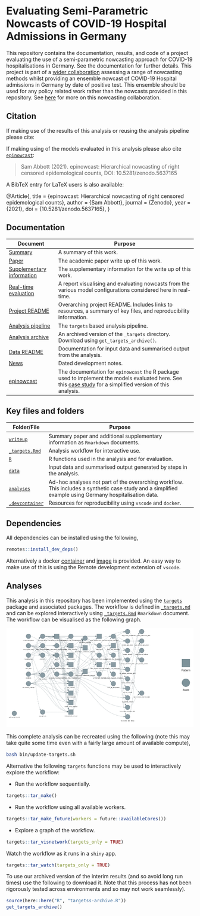 
# Evaluating Semi-Parametric Nowcasts of COVID-19 Hospital Admissions in Germany

This repository contains the documentation, results, and code of a
project evaluating the use of a semi-parametric nowcasting approach for
COVID-19 hospitalisations in Germany. See the documentation for further
details. This project is part of a [wider
collaboration](https://covid19nowcasthub.de) assessing a range of
nowcasting methods whilst providing an ensemble nowcast of COVID-19
Hospital admissions in Germany by date of positive test. This ensemble
should be used for any policy related work rather than the nowcasts
provided in this repository. See [here](https://covid19nowcasthub.de)
for more on this nowcasting collaboration.

## Citation

If making use of the results of this analysis or reusing the analysis
pipeline please cite:

If making using of the models evaluated in this analysis please also
cite [`epinowcast`](https://epiforecasts.io/epinowcast):

> Sam Abbott (2021). epinowcast: Hierarchical nowcasting of right
> censored epidemological counts, DOI: 10.5281/zenodo.5637165

A BibTeX entry for LaTeX users is also available:

@Article{, title = {epinowcast: Hierarchical nowcasting of right
censored epidemological counts}, author = {Sam Abbott}, journal =
{Zenodo}, year = {2021}, doi = {10.5281/zenodo.5637165}, }

## Documentation

| Document                                                                                              | Purpose                                                                                                                                                                                                                                            |
| ----------------------------------------------------------------------------------------------------- | -------------------------------------------------------------------------------------------------------------------------------------------------------------------------------------------------------------------------------------------------- |
| [Summary](https://epiforecasts.io/eval-germany-sp-nowcasting/si.html)                                 | A summary of this work.                                                                                                                                                                                                                            |
| [Paper](https://epiforecasts.io/eval-germany-sp-nowcasting/paper.pdf)                                 | The academic paper write up of this work.                                                                                                                                                                                                          |
| [Supplementary information](https://epiforecasts.io/eval-germany-sp-nowcasting/si.html)               | The supplementary information for the write up of this work.                                                                                                                                                                                       |
| [Real-time evaluation](https://epiforecasts.io/eval-germany-sp-nowcasting/real-time/)                 | A report visualising and evaluating nowcasts from the various model configurations considered here in real-time.                                                                                                                                   |
| [Project README](https://github.com/epiforecasts/eval-germany-sp-nowcasting)                          | Overarching project README. Includes links to resources, a summary of key files, and reproducibility information.                                                                                                                                  |
| [Analysis pipeline](https://github.com/epiforecasts/eval-germany-sp-nowcasting/blob/main/_targets.md) | The `targets` based analysis pipeline.                                                                                                                                                                                                             |
| [Analysis archive](https://github.com/epiforecasts/eval-germany-sp-nowcasting/releases/tag/latest)    | An archived version of the `_targets` directory. Download using `get_targets_archive()`.                                                                                                                                                           |
| [Data README](https://github.com/epiforecasts/eval-germany-sp-nowcasting/blob/main/data/README.md)    | Documentation for input data and summarised output from the analysis.                                                                                                                                                                              |
| [News](https://github.com/epiforecasts/eval-germany-sp-nowcasting/blob/main/NEWS.md)                  | Dated development notes.                                                                                                                                                                                                                           |
| [epinowcast](https://epiforecasts.io/epinowcast/index.html)                                           | The documentation for `epinowcast` the R package used to implement the models evaluated here. See this [case study](https://epiforecasts.io/epinowcast/articles/germany-age-stratified-nowcasting.html) for a simplified version of this analysis. |

## Key files and folders

| Folder/File                       | Purpose                                                                                                                                                 |
| --------------------------------- | ------------------------------------------------------------------------------------------------------------------------------------------------------- |
| [`writeup`](writeup/)             | Summary paper and additional supplementary information as `Rmarkdown` documents.                                                                        |
| [`_targets.Rmd`](_targets.Rmd)    | Analysis workflow for interactive use.                                                                                                                  |
| [`R`](R/)                         | R functions used in the analysis and for evaluation.                                                                                                    |
| [`data`](data/)                   | Input data and summarised output generated by steps in the analysis.                                                                                    |
| [`analyses`](analyses/)           | Ad-hoc analyses not part of the overarching workflow. This includes a synthetic case study and a simplified example using Germany hospitalisation data. |
| [`.devcontainer`](.devcontainer/) | Resources for reproducibility using `vscode` and `docker`.                                                                                              |

## Dependencies

All dependencies can be installed using the following,

``` r
remotes::install_dev_deps()
```

Alternatively a docker
[container](https://github.com/epiforecasts/eval-germany-sp-nowcasting/blob/main/.devcontainer/Dockerfile)
and
[image](https://github.com/epiforecasts/eval-germany-sp-nowcasting/pkgs/container/eval-germany-sp-nowcasting)
is provided. An easy way to make use of this is using the Remote
development extension of `vscode`.

## Analyses

This analysis in this repository has been implemented using the
[`targets`](https://docs.ropensci.org/targets/) package and associated
packages. The workflow is defined in
[`_targets.md`](https://github.com/epiforecasts/eval-germany-sp-nowcasting/blob/main/_targets.md)
and can be explored interactively using
[`_targets.Rmd`](https://github.com/epiforecasts/eval-germany-sp-nowcasting/blob/main/_targets.Rmd)
`Rmarkdown` document. The workflow can be visualised as the following
graph.

![](figures/targets-graph.png)

This complete analysis can be recreated using the following (note this
may take quite some time even with a fairly large amount of available
compute),

``` bash
bash bin/update-targets.sh
```

Alternative the following `targets` functions may be used to
interactively explore the workflow:

  - Run the workflow sequentially.

<!-- end list -->

``` r
targets::tar_make()
```

  - Run the workflow using all available workers.

<!-- end list -->

``` r
targets::tar_make_future(workers = future::availableCores())
```

  - Explore a graph of the workflow.

<!-- end list -->

``` r
targets::tar_visnetwork(targets_only = TRUE)
```

Watch the workflow as it runs in a `shiny` app.

``` r
targets::tar_watch(targets_only = TRUE)
```

To use our archived version of the interim results (and so avoid long
run times) use the following to download it. Note that this process has
not been rigorously tested across environments and so may not work
seamlessly).

``` r
source(here::here("R", "targetss-archive.R"))
get_targets_archive()
```
